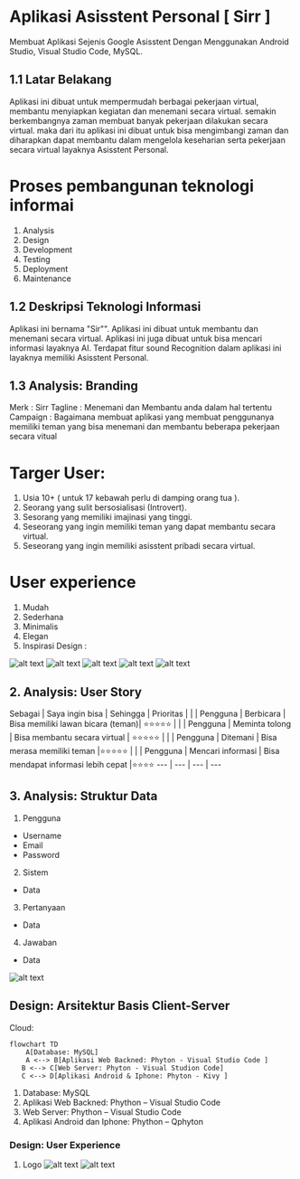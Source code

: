 # Aplikasi Asisstent Personal [ Sirr ]
Membuat Aplikasi Sejenis Google Asisstent Dengan Menggunakan Android Studio, Visual Studio Code, MySQL.

## 1.1 Latar Belakang
Aplikasi ini dibuat untuk mempermudah berbagai pekerjaan virtual, membantu menyiapkan kegiatan dan menemani secara virtual. semakin berkembangnya zaman membuat banyak pekerjaan dilakukan secara virtual. maka dari itu aplikasi ini dibuat untuk bisa mengimbangi zaman dan diharapkan dapat membantu dalam mengelola keseharian serta pekerjaan secara virtual layaknya Asisstent Personal.

# Proses pembangunan teknologi informai 
1.	Analysis
2.	Design
3.	Development
4.	Testing
5.	Deployment
6.	Maintenance

## 1.2 Deskripsi Teknologi Informasi
Aplikasi ini bernama "Sir"". Aplikasi ini dibuat untuk membantu dan menemani secara virtual. Aplikasi ini juga dibuat untuk bisa mencari informasi layaknya AI. Terdapat fitur sound Recognition dalam aplikasi ini layaknya memiliki Asisstent Personal.

## 1.3 Analysis: Branding
Merk : Sirr
Tagline : Menemani dan Membantu anda dalam hal tertentu
Campaign : Bagaimana membuat aplikasi yang membuat penggunanya memiliki teman yang bisa menemani dan membantu beberapa pekerjaan secara vitual

# Targer User:
1.	Usia 10+ ( untuk 17 kebawah perlu di damping orang tua ).
2.	Seorang yang sulit bersosialisasi (Introvert).
3.	Sesorang yang memiliki imajinasi yang tinggi.
4.	Seseorang yang ingin memiliki teman yang dapat membantu secara virtual.
5.	Seseorang yang ingin memiliki asisstent pribadi secara virtual.

# User experience 
1.	Mudah
2.	Sederhana
3.	Minimalis
4.	Elegan
5.	Inspirasi Design :


![alt text](https://github.com/Xion-Enfys/achmad-rdhs/blob/main/design%20-%20inspiration%201.png?raw=true)
![alt text](https://github.com/Xion-Enfys/achmad-rdhs/blob/main/design%20-%20inspiration%202.png?raw=true)
![alt text](https://github.com/Xion-Enfys/achmad-rdhs/blob/main/design%20-%20inspiration%203.png?raw=true)
![alt text](https://github.com/Xion-Enfys/achmad-rdhs/blob/main/design%20-%20inspiration%204.png?raw=true)
![alt text](https://github.com/Xion-Enfys/achmad-rdhs/blob/main/design%20-%20inspiration%205.png?raw=true)

## 2. Analysis: User Story

Sebagai |	Saya ingin bisa |	Sehingga |	Prioritas
 |  |  | 
Pengguna |	Berbicara |	Bisa memiliki lawan bicara (teman)|	⭐⭐⭐⭐⭐
 |  |  | 
Pengguna |	Meminta tolong |	Bisa membantu secara virtual |	⭐⭐⭐⭐⭐
 |  |  | 
Pengguna |	Ditemani |	Bisa merasa memiliki teman	|⭐⭐⭐⭐⭐
 |  |  | 
Pengguna |	Mencari informasi  |	Bisa mendapat informasi lebih cepat	|⭐⭐⭐⭐
--- | --- | --- | ---

## 3. Analysis: Struktur Data
1.	Pengguna
-	Username
-	Email
-	Password

2.	Sistem
-	Data 

3. Pertanyaan
- Data

4. Jawaban
- Data

![alt text](https://github.com/Xion-Enfys/achmad-rdhs/blob/main/Design%20-%20Struktur%20Data.png?raw=true)

## Design: Arsitektur Basis Client-Server
Cloud:
```mermaid
flowchart TD
    A[Database: MySQL]
    A <--> B[Aplikasi Web Backned: Phyton - Visual Studio Code ]
   B <--> C[Web Server: Phyton - Visual Studion Code]
   C <--> D[Aplikasi Android & Iphone: Phyton - Kivy ]
```
1.	Database: MySQL
2.	Aplikasi Web Backned: Phython – Visual Studio Code
3.	Web Server: Phython – Visual Studio Code
4.	Aplikasi Android dan Iphone: Phython – Qphyton

### Design: User Experience
1. Logo
   ![alt text](https://github.com/Xion-Enfys/achmad-rdhs/blob/main/logo%20sirr.png?raw=true)
   ![alt text](https://github.com/Xion-Enfys/achmad-rdhs/blob/main/logo.png?raw=true)
